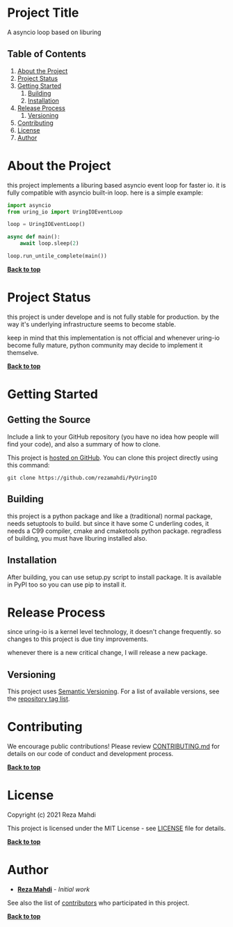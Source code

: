 # Project Title

A asyncio loop based on liburing

## Table of Contents

1. [About the Project](#about-the-project)
1. [Project Status](#project-status)
1. [Getting Started](#getting-started)
	1. [Building](#building)
	1. [Installation](#installation)
1. [Release Process](#release-process)
	1. [Versioning](#versioning)
1. [Contributing](#contributing)
1. [License](#license)
1. [Author](#author)

# About the Project

this project implements a liburing based asyncio event loop for faster io. it is fully compatible with
asyncio built-in loop. here is a simple example:

```python
import asyncio
from uring_io import UringIOEventLoop

loop = UringIOEventLoop()

async def main():
    await loop.sleep(2)

loop.run_untile_complete(main())
```

**[Back to top](#table-of-contents)**

# Project Status

this project is under develope and is not fully stable for production. by the way it's underlying infrastructure seems
to become stable.

keep in mind that this implementation is not official and whenever uring-io become fully mature, python community
may decide to implement it themselve.

**[Back to top](#table-of-contents)**

# Getting Started

## Getting the Source

Include a link to your GitHub repository (you have no idea how people will find your code), and also a summary of how to clone.

This project is [hosted on GitHub](https://github.com/rezamahdi/PyUringIO). You can clone this project directly using this command:

```
git clone https://github.com/rezamahdi/PyUringIO
```

## Building

this project is a python package and like a (traditional) normal package, needs setuptools to build.
but since it have some C underling codes, it needs a C99 compiler, cmake and cmaketools python package.
regradless of building, you must have liburing installed also.

## Installation

After building, you can use setup.py script to install package.
It is available in PyPI too so you can use pip to install it.

# Release Process

since uring-io is a kernel level technology, it doesn't change frequently. so changes to this project is due tiny
improvements.

whenever there is a new critical change, I will release a new package.

## Versioning

This project uses [Semantic Versioning](http://semver.org/). For a list of available versions, see the [repository tag list](https://github.com/your/project/tags).

# Contributing

We encourage public contributions! Please review [CONTRIBUTING.md](docs/CONTRIBUTING.md) for details on our code of conduct and development process.

**[Back to top](#table-of-contents)**

# License

Copyright (c) 2021 Reza Mahdi

This project is licensed under the MIT License - see [LICENSE](LICENSE) file for details.

**[Back to top](#table-of-contents)**

# Author

* **[Reza Mahdi](https://github.com/rezamahdi)** - *Initial work* 

See also the list of [contributors](https://github.com/rezamahdi/PyUringIO/contributors)
who participated in this project.

**[Back to top](#table-of-contents)**
